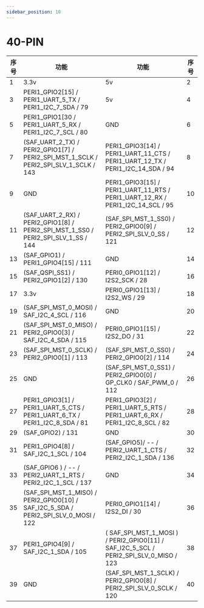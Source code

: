 ```yaml
---
sidebar_position: 10
---
```


# 40-PIN

| 序号 | 功能                                                                                 | 功能                                                                                  | 序号 |
| ---- | ------------------------------------------------------------------------------------ | ------------------------------------------------------------------------------------- | ---- |
| 1    | 3.3v                                                                                 | 5v                                                                                    | 2    |
| 3    | PERI1_GPIO2[15] / PERI1_UART_5_TX / PERI1_I2C_7_SDA / 79                             | 5v                                                                                    | 4    |
| 5    | PERI1_GPIO1[30 / PERI1_UART_5_RX / PERI1_I2C_7_SCL / 80                              | GND                                                                                   | 6    |
| 7    | (SAF_UART_2_TX) / PERI2_GPIO1[7] / PERI2_SPI_MST_1_SCLK / PERI2_SPI_SLV_1_SCLK / 143 | PERI1_GPIO3[14] / PERI1_UART_11_CTS / PERI1_UART_12_TX / PERI1_I2C_14_SDA / 94        | 8    |
| 9    | GND                                                                                  | PERI1_GPIO3[15] / PERI1_UART_11_RTS / PERI1_UART_12_RX / PERI1_I2C_14_SCL / 95        | 10   |
| 11   | (SAF_UART_2_RX) / PERI2_GPIO1[8] / PERI2_SPI_MST_1_SS0 / PERI2_SPI_SLV_1_SS / 144    | (SAF_SPI_MST_1_SS0) / PERI2_GPIO0[9] / PERI2_SPI_SLV_0_SS / 121                       | 12   |
| 13   | (SAF_GPIO1) / PERI1_GPIO4[15] / 111                                                  | GND                                                                                   | 14   |
| 15   | (SAF_QSPI_SS1) / PERI2_GPIO1[2] / 130                                                | PERI0_GPIO1[12] / I2S2_SCK / 28                                                       | 16   |
| 17   | 3.3v                                                                                 | PERI0_GPIO1[13] / I2S2_WS / 29                                                        | 18   |
| 19   | (SAF_SPI_MST_0_MOSI) / SAF_I2C_4_SCL / 116                                           | GND                                                                                   | 20   |
| 21   | (SAF_SPI_MST_0_MISO) / PERI2_GPIO0[3] / SAF_I2C_4_SDA / 115                          | PERI0_GPIO1[15] / I2S2_DO / 31                                                        | 22   |
| 23   | (SAF_SPI_MST_0_SCLK) / PERI2_GPIO0[1] / 113                                          | (SAF_SPI_MST_0_SS0) / PERI2_GPIO0[2] / 114                                            | 24   |
| 25   | GND                                                                                  | (SAF_SPI_MST_0_SS1) / PERI2_GPIO0[0] / GP_CLK0 / SAF_PWM_0 / 112                      | 26   |
| 27   | PERI1_GPIO3[1] / PERI1_UART_5_CTS / PERI1_UART_6_TX / PERI1_I2C_8_SDA / 81           | PERI1_GPIO3[2] / PERI1_UART_5_RTS / PERI1_UART_6_RX / PERI1_I2C_8_SCL / 82            | 28   |
| 29   | (SAF_GPIO2) / 131                                                                    | GND                                                                                   | 30   |
| 31   | PERI1_GPIO4[8] / SAF_I2C_1_SCL / 104                                                 | (SAF_GPIO5)/ -- / PERI2_UART_1_CTS / PERI2_I2C_1_SDA / 136                            | 32   |
| 33   | (SAF_GPIO6 ) / -- / PERI2_UART_1_RTS / PERI2_I2C_1_SCL / 137                         | GND                                                                                   | 34   |
| 35   | (SAF_SPI_MST_1_MISO) / PERI2_GPIO0[10] / SAF_I2C_5_SDA / PERI2_SPI_SLV_0_MOSI / 122  | PERI0_GPIO1[14] / I2S2_DI / 30                                                        | 36   |
| 37   | PERI1_GPIO4[9] / SAF_I2C_1_SDA / 105                                                 | ( SAF_SPI_MST_1_MOSI ) / PERI2_GPIO0[11] / SAF_I2C_5_SCL / PERI2_SPI_SLV_0_MISO / 123 | 38   |
| 39   | GND                                                                                  | (SAF_SPI_MST_1_SCLK) / PERI2_GPIO0[8] / PERI2_SPI_SLV_0_SCLK / 120                    | 40   |
